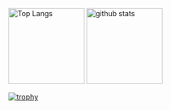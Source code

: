 
<p align="left"> 
  <img alt="Top Langs" height="150px" src="https://github-readme-stats.vercel.app/api/top-langs/?username=KazutoshiYamaguchi&layout=compact&show_icons=true&theme=onedark" />
  <img alt="github stats" height="150px" src="https://github-readme-stats.vercel.app/api?username=KazutoshiYamaguchi&theme=onedark&show_icons=true" />
</p>

[![trophy](https://github-profile-trophy.vercel.app/?username=KazutoshiYamaguchi&theme=onedark&column=7
)](https://github.com/ryo-ma/github-profile-trophy)

<!--
**KazutoshiYamaguchi/KazutoshiYamaguchi** is a ✨ _special_ ✨ repository because its `README.md` (this file) appears on your GitHub profile.

Here are some ideas to get you started:

- 🔭 I’m currently working on ...
- 🌱 I’m currently learning ...
- 👯 I’m looking to collaborate on ...
- 🤔 I’m looking for help with ...
- 💬 Ask me about ...
- 📫 How to reach me: ...
- 😄 Pronouns: ...
- ⚡ Fun fact: ...
-->


